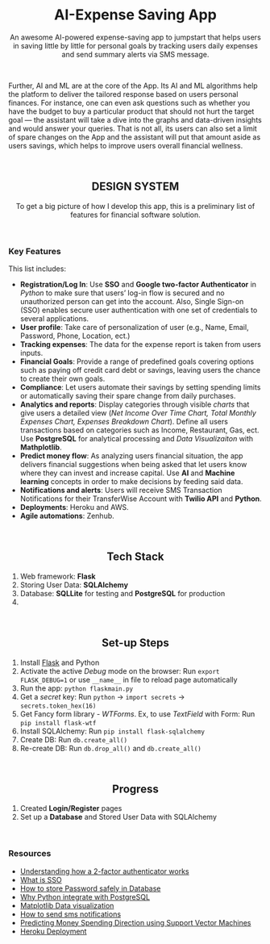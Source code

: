 <!-- PROJECT LOGO -->
<p align="center">

  <h1 align="center">AI-Expense Saving App</h3>

  <p align="center">
    An awesome AI-powered expense-saving app to jumpstart that helps users in saving little by little for personal goals by tracking users daily expenses and send summary alerts via SMS message. 
  </p>
  <br/>
  <p>
    Further, AI and ML are at the core of the App. Its AI and ML algorithms help the platform to deliver the tailored response based on users personal finances. For instance, one can even ask questions such as whether you have the budget to buy a particular product that should not hurt the target goal — the assistant will take a dive into the graphs and data-driven insights and would answer your queries. That is not all, its users can also set a limit of  spare changes on the App and the assistant will put that amount aside as users savings, which helps to improve users overall financial wellness.
  </p>
</p>

<br/>
<!-- DESIGN SYSTEM -->
<h2 align="center">DESIGN SYSTEM</h2>

<p align="center">To get a big picture of how I develop this app, this is a preliminary list of features for financial software solution. </p>
<br/>

### Key Features

This list includes:

- **Registration/Log In**: Use **SSO** and **Google two-factor Authenticator** in _Python_ to make sure that users’ log-in flow is secured and no unauthorized person can get into the account. Also, Single Sign-on (SSO) enables secure user authentication with one set of credentials to several applications.
- **User profile**: Take care of personalization of user (e.g., Name, Email, Password, Phone, Location, ect.)
- **Tracking expenses**: The data for the expense report is taken from users inputs.
- **Financial Goals**: Provide a range of predefined goals covering options such as paying off credit card debt or savings, leaving users the chance to create their own goals.
- **Compliance**: Let users automate their savings by setting spending limits or automatically saving their spare change from daily purchases.
- **Analytics and reports**: Display categories through visible _charts_ that give users a detailed view (_Net Income Over Time Chart, Total Monthly Expenses Chart, Expenses Breakdown Chart_). Define all users transactions based on categories such as Income, Restaurant, Gas, ect. Use **PostgreSQL** for analytical processing and _Data Visualizaiton_ with **Mathplotlib**.
- **Predict money flow**: As analyzing users financial situation, the app delivers financial suggestions when being asked that let users know where they can invest and increase capital. Use **AI** and **Machine learning** concepts in order to make decisions by feeding said data.
- **Notifications and alerts**: Users will receive SMS Transaction Notifications for their TransferWise Account with **Twilio API** and **Python**.
- **Deployments**: Heroku and AWS.
- **Agile automations**: Zenhub.

<!-- TECH STACK -->
<br/>
<h2 align="center">Tech Stack</h2>

1. Web framework: **Flask**
2. Storing User Data: **SQLAlchemy**
3. Database: **SQLLite** for testing and **PostgreSQL** for production
4.

<!-- STEPS -->
<br/>
<h2 align="center">Set-up Steps</h2>

1. Install [Flask](https://flask.palletsprojects.com/en/2.2.x/quickstart/) and Python
2. Activate the active _Debug_ mode on the browser: Run `export FLASK_DEBUG=1` or use `__name__` in file to reload page automatically
3. Run the app: `python flaskmain.py`
4. Get a _secret_ key: Run `python` -> `import secrets` -> `secrets.token_hex(16)`
5. Get Fancy form library - _WTForms_. Ex, to use _TextField_ with Form: Run `pip install flask-wtf`
6. Install SQLAlchemy: Run `pip install flask-sqlalchemy`
7. Create DB: Run `db.create_all()`
8. Re-create DB: Run `db.drop_all()` and `db.create_all()`

<!-- ZENHUB -->
<br/>
<h2 align="center">Progress</h2>

1. Created **Login/Register** pages
2. Set up a **Database** and Stored User Data with SQLAlchemy

<br/>

### Resources

- [Understanding how a 2-factor authenticator works](https://blog.bytebytego.com/p/ep-16-design-google-placesyelp-also)
- [What is SSO](https://blog.bytebytego.com/p/what-is-sso-episode-7)
- [How to store Password safely in Database](https://www.youtube.com/watch?v=zt8Cocdy15c)
- [Why Python integrate with PostgreSQL](https://blog.bytebytego.com/p/ep30-why-is-postgresql-the-most-loved)
- [Matplotlib Data visualization](https://www.youtube.com/watch?v=UO98lJQ3QGI)
- [How to send sms notifications](https://www.twilio.com/blog/sms-transaction-notifications-transferwise-twilio-python)
- [Predicting Money Spending Direction using Support Vector Machines](https://jakevdp.github.io/PythonDataScienceHandbook/05.07-support-vector-machines.html)
- [Heroku Deployment](https://www.youtube.com/watch?v=6DI_7Zja8Zc&t=613s)

